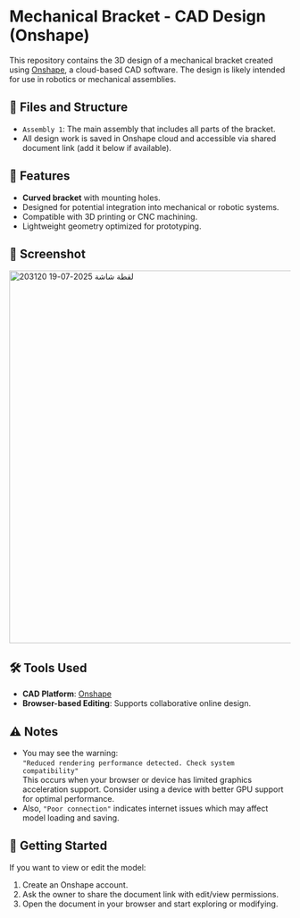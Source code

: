 # Mechanical Bracket - CAD Design (Onshape)

This repository contains the 3D design of a mechanical bracket created using [Onshape](https://www.onshape.com/), a cloud-based CAD software. The design is likely intended for use in robotics or mechanical assemblies.


## 📁 Files and Structure

- `Assembly 1`: The main assembly that includes all parts of the bracket.
- All design work is saved in Onshape cloud and accessible via shared document link (add it below if available).

## 🧩 Features

- **Curved bracket** with mounting holes.
- Designed for potential integration into mechanical or robotic systems.
- Compatible with 3D printing or CNC machining.
- Lightweight geometry optimized for prototyping.

## 📸 Screenshot
<img width="950" height="667" alt="لقطة شاشة 2025-07-19 203120" src="https://github.com/user-attachments/assets/5d93335c-d85a-49cc-895f-b1368aca92f6" />

## 🛠️ Tools Used

- **CAD Platform**: [Onshape](https://www.onshape.com/)
- **Browser-based Editing**: Supports collaborative online design.

## ⚠️ Notes

- You may see the warning:  
  `"Reduced rendering performance detected. Check system compatibility"`  
  This occurs when your browser or device has limited graphics acceleration support. Consider using a device with better GPU support for optimal performance.
- Also, `"Poor connection"` indicates internet issues which may affect model loading and saving.

## 🚀 Getting Started

If you want to view or edit the model:

1. Create an Onshape account.
2. Ask the owner to share the document link with edit/view permissions.
3. Open the document in your browser and start exploring or modifying.


